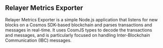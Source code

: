 ## Relayer Metrics Exporter
Relayer Metrics Exporter is a simple Node.js application that listens for new blocks on a Cosmos SDK-based blockchain and parses transactions and messages in real-time. It uses CosmJS types to decode the transactions and messages, and is particularly focused on handling Inter-Blockchain Communication (IBC) messages.